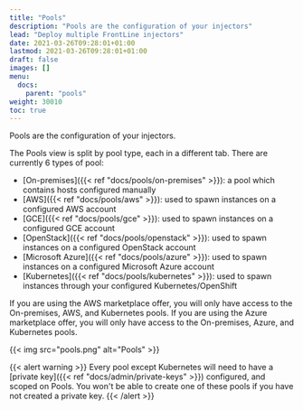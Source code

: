 ```yaml
---
title: "Pools"
description: "Pools are the configuration of your injectors"
lead: "Deploy multiple FrontLine injectors"
date: 2021-03-26T09:28:01+01:00
lastmod: 2021-03-26T09:28:01+01:00
draft: false
images: []
menu:
  docs:
    parent: "pools"
weight: 30010
toc: true
---
```


Pools are the configuration of your injectors.

The Pools view is split by pool type, each in a different tab.
There are currently 6 types of pool:

- [On-premises]({{< ref "docs/pools/on-premises" >}}): a pool which contains hosts configured manually
- [AWS]({{< ref "docs/pools/aws" >}}): used to spawn instances on a configured AWS account
- [GCE]({{< ref "docs/pools/gce" >}}): used to spawn instances on a configured GCE account
- [OpenStack]({{< ref "docs/pools/openstack" >}}): used to spawn instances on a configured OpenStack account
- [Microsoft Azure]({{< ref "docs/pools/azure" >}}): used to spawn instances on a configured Microsoft Azure account
- [Kubernetes]({{< ref "docs/pools/kubernetes" >}}): used to spawn instances through your configured Kubernetes/OpenShift

If you are using the AWS marketplace offer, you will only have access to the On-premises, AWS, and Kubernetes pools.
If you are using the Azure marketplace offer, you will only have access to the On-premises, Azure, and Kubernetes pools.

{{< img src="pools.png" alt="Pools" >}}

{{< alert warning >}}
Every pool except Kubernetes will need to have a [private key]({{< ref "docs/admin/private-keys" >}}) configured, and scoped on Pools. You won't be able to create one of these pools if you have not created a private key.
{{< /alert >}}
